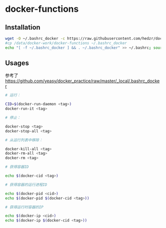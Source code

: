 # docker-functions

## Installation


```bash
wget -O ~/.bashrc_docker -c https://raw.githubusercontent.com/hedzr/docker-bash-functions/master/docker-functions
#cp /data/docker-work/docker-functions ~/.bashrc_docker
echo "[ -f ~/.bashrc_docker ] && . ~/.bashrc_docker" >> ~/.bashrc; source ~/.bashrc
```

## Usages

参考了 <https://github.com/yeasy/docker_practice/raw/master/_local/.bashrc_docker>

```bash
# 运行：

CID=$(docker-run-daemon <tag>)
docker-run-it <tag>

# 停止：

docker-stop <tag>
docker-stop-all <tag>

# 从运行列表中移除：

docker-kill-all <tag>
docker-rm-all <tag>
docker-rm <tag>

# 获得容器ID

echo $(docker-cid <tag>)

# 获得容器的运行进程ID

echo $(docker-pid <cid>)
echo $(docker-pid $(docker-cid <tag>))

# 获得运行时容器的IP

echo $(docker-ip <cid>)
echo $(docker-ip $(docker-cid <tag>))

```
